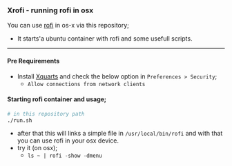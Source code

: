 ### Xrofi - running rofi in osx

You can use [rofi](https://github.com/davatorium/rofi) in os-x via this repository;

- It starts'a ubuntu container with rofi and some usefull scripts. 

---

#### Pre Requirements

- Install [Xquarts]( https://www.xquartz.org/) and check the below option in `Preferences > Security`;
  - `Allow connections from network clients`

#### Starting rofi container and usage;

```bash
# in this repository path
./run.sh
```

- after that this will links a simple file in `/usr/local/bin/rofi` and with that you can use rofi in your osx device.
- try it (on osx);
  - `ls ~ | rofi -show -dmenu`

